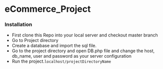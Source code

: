 # eCommerce_Project


### Installation
* First clone this Repo into your local server and checkout master branch
* Go to Project directory
* Create a database and import the sql file.
* Go to the project directory and open DB.php file and change the host, db_name, user and password as your server configuration
* Run the project.`localhost/projectDirectoryName`
